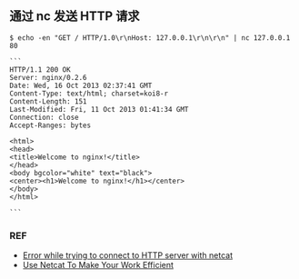 ## 通过 nc 发送 HTTP 请求

    $ echo -en "GET / HTTP/1.0\r\nHost: 127.0.0.1\r\n\r\n" | nc 127.0.0.1 80
    
    ```
    HTTP/1.1 200 OK
    Server: nginx/0.2.6
    Date: Wed, 16 Oct 2013 02:37:41 GMT
    Content-Type: text/html; charset=koi8-r
    Content-Length: 151
    Last-Modified: Fri, 11 Oct 2013 01:41:34 GMT
    Connection: close
    Accept-Ranges: bytes
    
    <html>
    <head>
    <title>Welcome to nginx!</title>
    </head>
    <body bgcolor="white" text="black">
    <center><h1>Welcome to nginx!</h1></center>
    </body>
    </html>
    
    ```

### REF

* [Error while trying to connect to HTTP server with netcat](http://www.techques.com/question/2-412197/Error-while-trying-to-connect-to-HTTP-server-with-netcat)
* [Use Netcat To Make Your Work Efficient](http://blog.eood.cn/tag/netcat)
